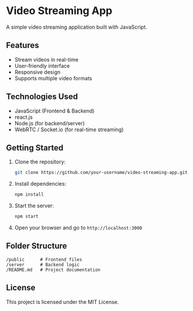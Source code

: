 # Video Streaming App

A simple video streaming application built with JavaScript.

## Features

- Stream videos in real-time
- User-friendly interface
- Responsive design
- Supports multiple video formats

## Technologies Used

- JavaScript (Frontend & Backend)
- react.js
- Node.js (for backend/server)
- WebRTC / Socket.io (for real-time streaming)

## Getting Started

1. Clone the repository:
    ```bash
    git clone https://github.com/your-username/video-streaming-app.git
    ```
2. Install dependencies:
    ```bash
    npm install
    ```
3. Start the server:
    ```bash
    npm start
    ```
4. Open your browser and go to `http://localhost:3000`

## Folder Structure

```
/public      # Frontend files
/server      # Backend logic
/README.md   # Project documentation
```

## License

This project is licensed under the MIT License.
